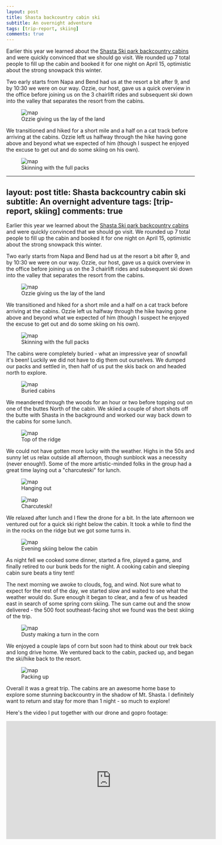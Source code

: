 ```yaml
---
layout: post
title: Shasta backcountry cabin ski
subtitle: An overnight adventure
tags: [trip-report, skiing]
comments: true
---
```


Earlier this year we learned about the [Shasta Ski park backcountry cabins](https://www.skipark.com/backcountry) and were quickly convinced that we should go visit. We rounded up 7 total people to fill up the cabin and booked it for one night on April 15, optimistic about the strong snowpack this winter.

Two early starts from Napa and Bend had us at the resort a bit after 9, and by 10:30 we were on our way. Ozzie, our host, gave us a quick overview in the office before joining us on the 3 chairlift rides and subsequent ski down into the valley that separates the resort from the cabins.

<figure>
  <img src="{{site.url}}/assets/img/2023-04-16-shasta-cabin/ozzie-guide.jpg" alt="map"/>
  <figcaption>Ozzie giving us the lay of the land</figcaption>
</figure>

We transitioned and hiked for a short mile and a half on a cat track before arriving at the cabins. Ozzie left us halfway through the hike having gone above and beyond what we expected of him (though I suspect he enjoyed the excuse to get out and do some skiing on his own).

<figure>
  <img src="{{site.url}}/assets/img/2023-04-16-shasta-cabin/skin-to-cabin.jpg" alt="map"/>
  <figcaption>Skinning with the full packs</figcaption>
</figure>

---
layout: post
title: Shasta backcountry cabin ski
subtitle: An overnight adventure
tags: [trip-report, skiing]
comments: true
---

Earlier this year we learned about the [Shasta Ski park backcountry cabins](https://www.skipark.com/backcountry) and were quickly convinced that we should go visit. We rounded up 7 total people to fill up the cabin and booked it for one night on April 15, optimistic about the strong snowpack this winter.

Two early starts from Napa and Bend had us at the resort a bit after 9, and by 10:30 we were on our way. Ozzie, our host, gave us a quick overview in the office before joining us on the 3 chairlift rides and subsequent ski down into the valley that separates the resort from the cabins.

<figure>
  <img src="{{site.url}}/assets/img/2023-04-16-shasta-cabin/ozzie-guide.jpg" alt="map"/>
  <figcaption>Ozzie giving us the lay of the land</figcaption>
</figure>

We transitioned and hiked for a short mile and a half on a cat track before arriving at the cabins. Ozzie left us halfway through the hike having gone above and beyond what we expected of him (though I suspect he enjoyed the excuse to get out and do some skiing on his own).

<figure>
  <img src="{{site.url}}/assets/img/2023-04-16-shasta-cabin/skin-to-cabin.jpg" alt="map"/>
  <figcaption>Skinning with the full packs</figcaption>
</figure>

The cabins were completely buried - what an impressive year of snowfall it's been! Luckily we did not have to dig them out ourselves. We dumped our packs and settled in, then half of us put the skis back on and headed north to explore.

<figure>
  <img src="{{site.url}}/assets/img/2023-04-16-shasta-cabin/buried-cabin.jpg" alt="map"/>
  <figcaption>Buried cabins</figcaption>
</figure>

We meandered through the woods for an hour or two before topping out on one of the buttes North of the cabin. We skiied a couple of short shots off the butte with Shasta in the background and worked our way back down to the cabins for some lunch.

<figure>
  <img src="{{site.url}}/assets/img/2023-04-16-shasta-cabin/top-ridge.jpg" alt="map"/>
  <figcaption>Top of the ridge</figcaption>
</figure>

We could not have gotten more lucky with the weather. Highs in the 50s and sunny let us relax outside all afternoon, though sunblock was a necessity (never enough!). Some of the more artistic-minded folks in the group had a great time laying out a "charcuteski" for lunch.

<figure>
  <img src="{{site.url}}/assets/img/2023-04-16-shasta-cabin/hanging-out.jpg" alt="map"/>
  <figcaption>Hanging out</figcaption>
</figure>

<figure>
  <img src="{{site.url}}/assets/img/2023-04-16-shasta-cabin/charcuteski.jpg" alt="map"/>
  <figcaption>Charcuteski!</figcaption>
</figure>

We relaxed after lunch and I flew the drone for a bit. In the late afternoon we ventured out for a quick ski right below the cabin. It took a while to find the in the rocks on the ridge but we got some turns in.

<figure>
  <img src="{{site.url}}/assets/img/2023-04-16-shasta-cabin/ridge-ski.jpg" alt="map"/>
  <figcaption>Evening skiing below the cabin</figcaption>
</figure>

As night fell we cooked some dinner, started a fire, played a game, and finally retired to our bunk beds for the night. A cooking cabin and sleeping cabin sure beats a tiny tent!

The next morning we awoke to clouds, fog, and wind. Not sure what to expect for the rest of the day, we started slow and waited to see what the weather would do. Sure enough it began to clear, and a few of us headed east in search of some spring corn skiing. The sun came out and the snow delivered - the 500 foot southeast-facing shot we found was the best skiing of the trip.

<figure>
  <img src="{{site.url}}/assets/img/2023-04-16-shasta-cabin/dusty-ski.jpg" alt="map"/>
  <figcaption>Dusty making a turn in the corn</figcaption>
</figure>

We enjoyed a couple laps of corn but soon had to think about our trek back and long drive home. We ventured back to the cabin, packed up, and began the ski/hike back to the resort.

<figure>
  <img src="{{site.url}}/assets/img/2023-04-16-shasta-cabin/packing-up.jpg" alt="map"/>
  <figcaption>Packing up</figcaption>
</figure>

Overall it was a great trip. The cabins are an awesome home base to explore some stunning backcountry in the shadow of Mt. Shasta. I definitely want to return and stay for more than 1 night - so much to explore!

Here's the video I put together with our drone and gopro footage:

<iframe width="560" height="315" src="https://www.youtube.com/embed/UY_2OBVt2ts" title="YouTube video player" frameborder="0" allow="accelerometer; autoplay; clipboard-write; encrypted-media; gyroscope; picture-in-picture; web-share" allowfullscreen></iframe>
